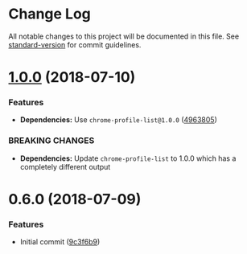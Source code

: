 # Change Log

All notable changes to this project will be documented in this file. See [standard-version](https://github.com/conventional-changelog/standard-version) for commit guidelines.

<a name="1.0.0"></a>
# [1.0.0](https://github.com/israelroldan/chrome-profile-list-cli/compare/v0.6.0...v1.0.0) (2018-07-10)


### Features

* **Dependencies:** Use `chrome-profile-list@1.0.0` ([4963805](https://github.com/israelroldan/chrome-profile-list-cli/commit/4963805))


### BREAKING CHANGES

* **Dependencies:** Update `chrome-profile-list` to 1.0.0 which has a completely different output



<a name="0.6.0"></a>
# 0.6.0 (2018-07-09)


### Features

* Initial commit ([9c3f6b9](https://github.com/israelroldan/chrome-profile-list-cli/commit/9c3f6b9))
